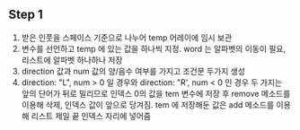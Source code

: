 ## Step 1
1. 받은 인풋을 스페이스 기준으로 나누어 temp 어레이에 임시 보관
2. 변수를 선언하고 temp 에 있는 값을 하나씩 지정. word 는 알파벳의 이동이 필요, 리스트에 알파벳 하나하나 저장 
3. direction 값과 num 값의 양/음수 여부를 가지고 조건문 두가지 생성
4. direction: "L", num > 0 일 경우와 direction: "R', num < 0 인 경우 두 가지는 앞의 단어가 뒤로 밀리므로 인덱스 0의 값을 tem 변수에 저장 후 remove 메소드를 이용해 삭제, 인덱스 값이 앞으로 당겨짐. tem 에 저장해둔 값은 add 메소드를 이용해 리스트 제일 끝 인덱스 자리에 넣어줌 